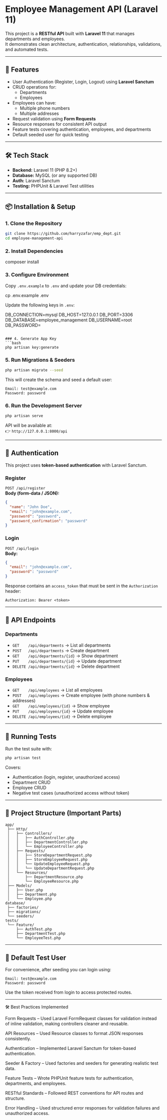 # Employee Management API (Laravel 11)

This project is a **RESTful API** built with **Laravel 11** that manages departments and employees.  
It demonstrates clean architecture, authentication, relationships, validations, and automated tests.  

---

## 🚀 Features

- User Authentication (Register, Login, Logout) using **Laravel Sanctum**
- CRUD operations for:
  - Departments
  - Employees
- Employees can have:
  - Multiple phone numbers
  - Multiple addresses
- Request validation using **Form Requests**
- Resource responses for consistent API output
- Feature tests covering authentication, employees, and departments
- Default seeded user for quick testing

---

## 🛠️ Tech Stack

- **Backend:** Laravel 11 (PHP 8.2+)
- **Database:** MySQL (or any supported DB)
- **Auth:** Laravel Sanctum
- **Testing:** PHPUnit & Laravel Test utilities

---

## 📦 Installation & Setup

### 1. Clone the Repository
```bash
git clone https://github.com/harryzafar/emp_dept.git
cd employee-management-api
```

### 2. Install Dependencies

composer install


### 3. Configure Environment
Copy `.env.example` to `.env` and update your DB credentials:

cp .env.example .env


Update the following keys in `.env`:

DB_CONNECTION=mysql
DB_HOST=127.0.0.1
DB_PORT=3306
DB_DATABASE=employee_management
DB_USERNAME=root
DB_PASSWORD=
```

### 4. Generate App Key
```bash
php artisan key:generate
```

### 5. Run Migrations & Seeders
```bash
php artisan migrate --seed
```

This will create the schema and seed a default user:
```
Email: test@example.com
Password: password
```

### 6. Run the Development Server
```bash
php artisan serve
```

API will be available at:  
👉 `http://127.0.0.1:8000/api`

---

## 🔑 Authentication

This project uses **token-based authentication** with Laravel Sanctum.  

### Register
`POST /api/register`  
**Body (form-data / JSON):**
```json
{
  "name": "John Doe",
  "email": "john@example.com",
  "password": "password",
  "password_confirmation": "password"
}
```

### Login
`POST /api/login`  
**Body:**
```json
{
  "email": "john@example.com",
  "password": "password"
}
```

Response contains an `access_token` that must be sent in the `Authorization` header:  
```
Authorization: Bearer <token>
```

---

## 📘 API Endpoints

### Departments
- `GET    /api/departments` → List all departments  
- `POST   /api/departments` → Create department  
- `GET    /api/departments/{id}` → Show department  
- `PUT    /api/departments/{id}` → Update department  
- `DELETE /api/departments/{id}` → Delete department  

### Employees
- `GET    /api/employees` → List all employees  
- `POST   /api/employees` → Create employee (with phone numbers & addresses)  
- `GET    /api/employees/{id}` → Show employee  
- `PUT    /api/employees/{id}` → Update employee  
- `DELETE /api/employees/{id}` → Delete employee  

---

## 🧪 Running Tests

Run the test suite with:
```bash
php artisan test
```

Covers:
- Authentication (login, register, unauthorized access)
- Department CRUD
- Employee CRUD
- Negative test cases (unauthorized access without token)

---

## 📂 Project Structure (Important Parts)

```
app/
 ├── Http/
 │   ├── Controllers/
 │   │   ├── AuthController.php
 │   │   ├── DepartmentController.php
 │   │   └── EmployeeController.php
 │   ├── Requests/
 │   │   ├── StoreDepartmentRequest.php
 │   │   ├── StoreEmployeeRequest.php
 │   │   └── UpdateEmployeeRequest.php
 │   │   └── UpdateDepartmentRequest.php
 │   └── Resources/
 │       ├── DepartmentResource.php
 │       └── EmployeeResource.php
 ├── Models/
 │   ├── User.php
 │   ├── Department.php
 │   └── Employee.php
database/
 ├── factories/
 ├── migrations/
 └── seeders/
tests/
 └── Feature/
     ├── AuthTest.php
     ├── DepartmentTest.php
     └── EmployeeTest.php
```

---

## 👤 Default Test User

For convenience, after seeding you can login using:  
```
Email: test@example.com
Password: password
```

Use the token received from login to access protected routes.

---
🛠 Best Practices Implemented

Form Requests – Used Laravel FormRequest classes for validation instead of inline validation, making controllers cleaner and reusable.

API Resources – Used Resource classes to format JSON responses consistently.

Authentication – Implemented Laravel Sanctum for token-based authentication.

Seeder & Factory – Used factories and seeders for generating realistic test data.

Feature Tests – Wrote PHPUnit feature tests for authentication, departments, and employees.

RESTful Standards – Followed REST conventions for API routes and structure.

Error Handling – Used structured error responses for validation failures and unauthorized access.